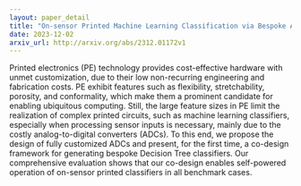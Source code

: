 ```yaml
---
layout: paper_detail
title: "On-sensor Printed Machine Learning Classification via Bespoke ADC and Decision Tree Co-Design"
date: 2023-12-02
arxiv_url: http://arxiv.org/abs/2312.01172v1
---
```


Printed electronics (PE) technology provides cost-effective hardware with unmet customization, due to their low non-recurring engineering and fabrication costs. PE exhibit features such as flexibility, stretchability, porosity, and conformality, which make them a prominent candidate for enabling ubiquitous computing. Still, the large feature sizes in PE limit the realization of complex printed circuits, such as machine learning classifiers, especially when processing sensor inputs is necessary, mainly due to the costly analog-to-digital converters (ADCs). To this end, we propose the design of fully customized ADCs and present, for the first time, a co-design framework for generating bespoke Decision Tree classifiers. Our comprehensive evaluation shows that our co-design enables self-powered operation of on-sensor printed classifiers in all benchmark cases.

